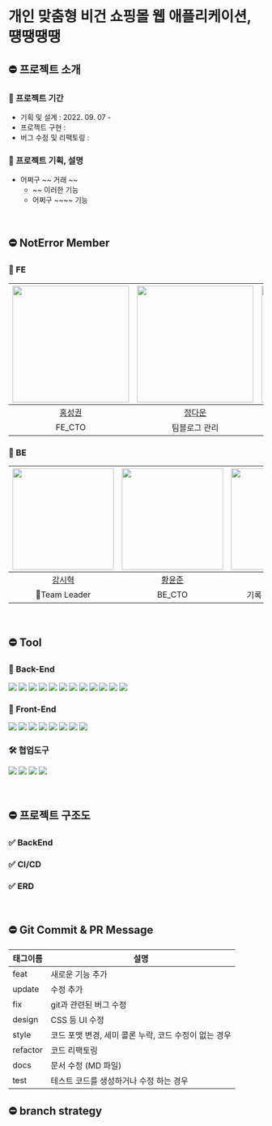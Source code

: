 # 개인 맞춤형 비건 쇼핑몰 웹 애플리케이션, 떙땡땡땡

## ⛔️ 프로젝트 소개
### 🔺 프로젝트 기간

- 기획 및 설계 : 2022. 09. 07 - 
- 프로젝트 구현 :
- 버그 수정 및 리팩토링 : 

### 🔺 프로젝트 기획, 설명
- 어쩌구 ~~ 거래 ~~
  - ~~ 이러한 기능
  - 어쩌구 ~~~~ 기능
<br>

## ⛔️ NotError Member

### 🔺 FE

|[<img src="https://avatars.githubusercontent.com/u/61141988?v=4" width="230px;" alt=""/>](https://github.com/Hong-sk) |[<img src="https://avatars.githubusercontent.com/u/94218285?v=4" width="230px">](https://github.com/git-daun)|[<img src="https://avatars.githubusercontent.com/u/94212747?v=4" width="230px" >](https://github.com/NR0617)|
|:---:|:---:|:---:|
|[홍성권](https://github.com/Hong-sk) |[정다운](https://github.com/git-daun) |[오나래](https://github.com/NR0617)|
|FE_CTO|팀블로그 관리|기록 및 AWS 담당|

### 🔺 BE

|[<img src="https://avatars.githubusercontent.com/u/79829085?v=4" width="200px;" alt=""/>](https://github.com/Si-Hyeak-KANG) |[<img src="https://avatars.githubusercontent.com/u/98000922?v=4" width="200px" >](https://github.com/Juniverse)|[<img src="https://avatars.githubusercontent.com/u/95335294?v=4" width="200px">](https://github.com/hongmj37)|[<img src="https://avatars.githubusercontent.com/u/98211110?v=4" width="200px" >](https://github.com/HYUNSUK331)|
|:---:|:---:|:---:|:---:|
|[강시혁](https://github.com/Si-Hyeak-KANG) |[황윤준](https://github.com/YunJuniverse)|[홍민정](https://github.com/hongmj37) |[이현석](https://github.com/HYUNSUK331)|
|🌟Team Leader|BE_CTO|기록 및 GitHub 관리|AWS 담당|

<br>

## ⛔️ Tool

### 🔧 Back-End

<p>
  <img src="https://img.shields.io/badge/java 11-007396?style=for-the-badge&logo=java&logoColor=white">
  <img src="https://img.shields.io/badge/spring-6DB33F?style=for-the-badge&logo=spring&logoColor=white">
  <img src="https://img.shields.io/badge/spring boot 2.7.2-6DB33F?style=for-the-badge&logo=springboot&logoColor=white">
  <img src="https://img.shields.io/badge/spring security-6DB33F?style=for-the-badge&logo=springsecurity&logoColor=white">
  <img src="https://img.shields.io/badge/spring data jpa-6DB33F?style=for-the-badge&logo=springdatajpa&logoColor=white">
  <img src="https://img.shields.io/badge/mysql-4479A1?style=for-the-badge&logo=mysql&logoColor=white">
  <img src="https://img.shields.io/badge/linux-FCC624?style=for-the-badge&logo=linux&logoColor=black"> 
  <img src="https://img.shields.io/badge/amazonaws-232F3E?style=for-the-badge&logo=amazonaws&logoColor=white"> 
  <img src="https://img.shields.io/badge/apache tomcat-F8DC75?style=for-the-badge&logo=apachetomcat&logoColor=white">
  <img src="https://img.shields.io/badge/gradle 7.5-02303A?style=for-the-badge&logo=gradle&logoColor=white">
  <img src="https://img.shields.io/badge/junit5-25A162?style=for-the-badge&logo=junit5&logoColor=white">
  <img src="https://img.shields.io/badge/RestDocs-8CA1AF?style=for-the-badge&logo=readthedocs&logoColor=white">
</p>

### 🔨 Front-End

<p>
  <img src="https://img.shields.io/badge/html5-E34F26?style=for-the-badge&logo=html5&logoColor=white">
  <img src="https://img.shields.io/badge/css-1572B6?style=for-the-badge&logo=css3&logoColor=white"> 
  <img src="https://img.shields.io/badge/javascript-F7DF1E?style=for-the-badge&logo=javascript&logoColor=black"> 
  <img src="https://img.shields.io/badge/jquery-0769AD?style=for-the-badge&logo=jquery&logoColor=white">
  <img src="https://img.shields.io/badge/react-61DAFB?style=for-the-badge&logo=react&logoColor=black"> 
  <img src="https://img.shields.io/badge/vue.js-4FC08D?style=for-the-badge&logo=vue.js&logoColor=white"> 
  <img src="https://img.shields.io/badge/angular.js-DD0031?style=for-the-badge&logo=angularjs&logoColor=white">
  <img src="https://img.shields.io/badge/node.js-339933?style=for-the-badge&logo=Node.js&logoColor=white">
</p>

### 🛠 협업도구

<p>
  <img src="https://img.shields.io/badge/jira-0052CC?style=for-the-badge&logo=jira&logoColor=white">
  <img src="https://img.shields.io/badge/github-181717?style=for-the-badge&logo=github&logoColor=white">
<img src="https://img.shields.io/badge/git-F05032?style=for-the-badge&logo=git&logoColor=white">
<img src="https://img.shields.io/badge/notion-000000?style=for-the-badge&logo=notion&logoColor=white">
</p>
<br>


## ⛔️ 프로젝트 구조도

### ✅ BackEnd

### ✅ CI/CD

### ✅ ERD
<br>

## ⛔️ Git Commit & PR Message

| 태그이름 | 설명                                                  |
| -------- | ----------------------------------------------------- |
| feat     | 새로운 기능 추가                                      |
| update     | 수정 추가                                      |
| fix      | git과 관련된 버그 수정                                             |
| design   | CSS 등 UI 수정                                 |
| style    | 코드 포맷 변경, 세미 콜론 누락, 코드 수정이 없는 경우 |
| refactor | 코드 리팩토링                                         |
| docs     | 문서 수정 (MD 파일)                                   |
| test     | 테스트 코드를 생성하거나 수정 하는 경우               |

## ⛔ branch strategy
